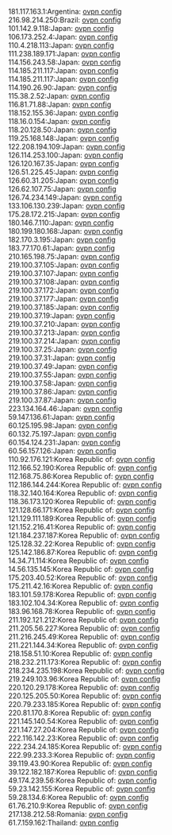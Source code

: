 181.117.163.1:Argentina: [ovpn config](vpn/181_117_163_1.ovpn)  
216.98.214.250:Brazil: [ovpn config](vpn/216_98_214_250.ovpn)  
101.142.9.118:Japan: [ovpn config](vpn/101_142_9_118.ovpn)  
106.173.252.4:Japan: [ovpn config](vpn/106_173_252_4.ovpn)  
110.4.218.113:Japan: [ovpn config](vpn/110_4_218_113.ovpn)  
111.238.189.171:Japan: [ovpn config](vpn/111_238_189_171.ovpn)  
114.156.243.58:Japan: [ovpn config](vpn/114_156_243_58.ovpn)  
114.185.211.117:Japan: [ovpn config](vpn/114_185_211_117.ovpn)  
114.185.211.117:Japan: [ovpn config](vpn/114_185_211_117.ovpn)  
114.190.26.90:Japan: [ovpn config](vpn/114_190_26_90.ovpn)  
115.38.2.52:Japan: [ovpn config](vpn/115_38_2_52.ovpn)  
116.81.71.88:Japan: [ovpn config](vpn/116_81_71_88.ovpn)  
118.152.155.36:Japan: [ovpn config](vpn/118_152_155_36.ovpn)  
118.16.0.154:Japan: [ovpn config](vpn/118_16_0_154.ovpn)  
118.20.128.50:Japan: [ovpn config](vpn/118_20_128_50.ovpn)  
119.25.168.148:Japan: [ovpn config](vpn/119_25_168_148.ovpn)  
122.208.194.109:Japan: [ovpn config](vpn/122_208_194_109.ovpn)  
126.114.253.100:Japan: [ovpn config](vpn/126_114_253_100.ovpn)  
126.120.167.35:Japan: [ovpn config](vpn/126_120_167_35.ovpn)  
126.51.225.45:Japan: [ovpn config](vpn/126_51_225_45.ovpn)  
126.60.31.205:Japan: [ovpn config](vpn/126_60_31_205.ovpn)  
126.62.107.75:Japan: [ovpn config](vpn/126_62_107_75.ovpn)  
126.74.234.149:Japan: [ovpn config](vpn/126_74_234_149.ovpn)  
133.106.130.239:Japan: [ovpn config](vpn/133_106_130_239.ovpn)  
175.28.172.215:Japan: [ovpn config](vpn/175_28_172_215.ovpn)  
180.146.7.110:Japan: [ovpn config](vpn/180_146_7_110.ovpn)  
180.199.180.168:Japan: [ovpn config](vpn/180_199_180_168.ovpn)  
182.170.3.195:Japan: [ovpn config](vpn/182_170_3_195.ovpn)  
183.77.170.61:Japan: [ovpn config](vpn/183_77_170_61.ovpn)  
210.165.198.75:Japan: [ovpn config](vpn/210_165_198_75.ovpn)  
219.100.37.105:Japan: [ovpn config](vpn/219_100_37_105.ovpn)  
219.100.37.107:Japan: [ovpn config](vpn/219_100_37_107.ovpn)  
219.100.37.108:Japan: [ovpn config](vpn/219_100_37_108.ovpn)  
219.100.37.172:Japan: [ovpn config](vpn/219_100_37_172.ovpn)  
219.100.37.177:Japan: [ovpn config](vpn/219_100_37_177.ovpn)  
219.100.37.185:Japan: [ovpn config](vpn/219_100_37_185.ovpn)  
219.100.37.19:Japan: [ovpn config](vpn/219_100_37_19.ovpn)  
219.100.37.210:Japan: [ovpn config](vpn/219_100_37_210.ovpn)  
219.100.37.213:Japan: [ovpn config](vpn/219_100_37_213.ovpn)  
219.100.37.214:Japan: [ovpn config](vpn/219_100_37_214.ovpn)  
219.100.37.25:Japan: [ovpn config](vpn/219_100_37_25.ovpn)  
219.100.37.31:Japan: [ovpn config](vpn/219_100_37_31.ovpn)  
219.100.37.49:Japan: [ovpn config](vpn/219_100_37_49.ovpn)  
219.100.37.55:Japan: [ovpn config](vpn/219_100_37_55.ovpn)  
219.100.37.58:Japan: [ovpn config](vpn/219_100_37_58.ovpn)  
219.100.37.86:Japan: [ovpn config](vpn/219_100_37_86.ovpn)  
219.100.37.87:Japan: [ovpn config](vpn/219_100_37_87.ovpn)  
223.134.164.46:Japan: [ovpn config](vpn/223_134_164_46.ovpn)  
59.147.136.61:Japan: [ovpn config](vpn/59_147_136_61.ovpn)  
60.125.195.98:Japan: [ovpn config](vpn/60_125_195_98.ovpn)  
60.132.75.197:Japan: [ovpn config](vpn/60_132_75_197.ovpn)  
60.154.124.231:Japan: [ovpn config](vpn/60_154_124_231.ovpn)  
60.56.157.126:Japan: [ovpn config](vpn/60_56_157_126.ovpn)  
110.92.176.121:Korea Republic of: [ovpn config](vpn/110_92_176_121.ovpn)  
112.166.52.190:Korea Republic of: [ovpn config](vpn/112_166_52_190.ovpn)  
112.168.75.86:Korea Republic of: [ovpn config](vpn/112_168_75_86.ovpn)  
112.186.144.244:Korea Republic of: [ovpn config](vpn/112_186_144_244.ovpn)  
118.32.140.164:Korea Republic of: [ovpn config](vpn/118_32_140_164.ovpn)  
118.36.173.120:Korea Republic of: [ovpn config](vpn/118_36_173_120.ovpn)  
121.128.66.171:Korea Republic of: [ovpn config](vpn/121_128_66_171.ovpn)  
121.129.111.189:Korea Republic of: [ovpn config](vpn/121_129_111_189.ovpn)  
121.152.216.41:Korea Republic of: [ovpn config](vpn/121_152_216_41.ovpn)  
121.184.237.187:Korea Republic of: [ovpn config](vpn/121_184_237_187.ovpn)  
125.128.32.22:Korea Republic of: [ovpn config](vpn/125_128_32_22.ovpn)  
125.142.186.87:Korea Republic of: [ovpn config](vpn/125_142_186_87.ovpn)  
14.34.71.114:Korea Republic of: [ovpn config](vpn/14_34_71_114.ovpn)  
14.56.135.145:Korea Republic of: [ovpn config](vpn/14_56_135_145.ovpn)  
175.203.40.52:Korea Republic of: [ovpn config](vpn/175_203_40_52.ovpn)  
175.211.42.16:Korea Republic of: [ovpn config](vpn/175_211_42_16.ovpn)  
183.101.59.178:Korea Republic of: [ovpn config](vpn/183_101_59_178.ovpn)  
183.102.104.34:Korea Republic of: [ovpn config](vpn/183_102_104_34.ovpn)  
183.96.168.78:Korea Republic of: [ovpn config](vpn/183_96_168_78.ovpn)  
211.192.121.212:Korea Republic of: [ovpn config](vpn/211_192_121_212.ovpn)  
211.205.56.227:Korea Republic of: [ovpn config](vpn/211_205_56_227.ovpn)  
211.216.245.49:Korea Republic of: [ovpn config](vpn/211_216_245_49.ovpn)  
211.221.144.34:Korea Republic of: [ovpn config](vpn/211_221_144_34.ovpn)  
218.158.51.10:Korea Republic of: [ovpn config](vpn/218_158_51_10.ovpn)  
218.232.211.173:Korea Republic of: [ovpn config](vpn/218_232_211_173.ovpn)  
218.234.235.198:Korea Republic of: [ovpn config](vpn/218_234_235_198.ovpn)  
219.249.103.96:Korea Republic of: [ovpn config](vpn/219_249_103_96.ovpn)  
220.120.29.178:Korea Republic of: [ovpn config](vpn/220_120_29_178.ovpn)  
220.125.205.50:Korea Republic of: [ovpn config](vpn/220_125_205_50.ovpn)  
220.79.233.185:Korea Republic of: [ovpn config](vpn/220_79_233_185.ovpn)  
220.81.170.8:Korea Republic of: [ovpn config](vpn/220_81_170_8.ovpn)  
221.145.140.54:Korea Republic of: [ovpn config](vpn/221_145_140_54.ovpn)  
221.147.27.204:Korea Republic of: [ovpn config](vpn/221_147_27_204.ovpn)  
222.116.142.23:Korea Republic of: [ovpn config](vpn/222_116_142_23.ovpn)  
222.234.24.185:Korea Republic of: [ovpn config](vpn/222_234_24_185.ovpn)  
222.99.233.3:Korea Republic of: [ovpn config](vpn/222_99_233_3.ovpn)  
39.119.43.90:Korea Republic of: [ovpn config](vpn/39_119_43_90.ovpn)  
39.122.182.187:Korea Republic of: [ovpn config](vpn/39_122_182_187.ovpn)  
49.174.239.56:Korea Republic of: [ovpn config](vpn/49_174_239_56.ovpn)  
59.23.142.155:Korea Republic of: [ovpn config](vpn/59_23_142_155.ovpn)  
59.28.134.6:Korea Republic of: [ovpn config](vpn/59_28_134_6.ovpn)  
61.76.210.9:Korea Republic of: [ovpn config](vpn/61_76_210_9.ovpn)  
217.138.212.58:Romania: [ovpn config](vpn/217_138_212_58.ovpn)  
61.7.159.162:Thailand: [ovpn config](vpn/61_7_159_162.ovpn)  

